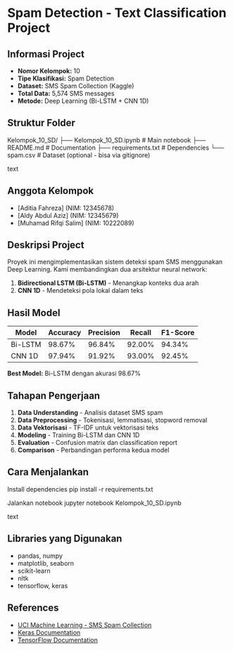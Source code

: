 # Spam Detection - Text Classification Project

## Informasi Project
- **Nomor Kelompok:** 10
- **Tipe Klasifikasi:** Spam Detection
- **Dataset:** SMS Spam Collection (Kaggle)
- **Total Data:** 5,574 SMS messages
- **Metode:** Deep Learning (Bi-LSTM + CNN 1D)

## Struktur Folder
Kelompok_10_SD/
├── Kelompok_10_SD.ipynb # Main notebook
├── README.md # Documentation
├── requirements.txt # Dependencies
└── spam.csv # Dataset (optional - bisa via gitignore)

text

## Anggota Kelompok
- [Aditia Fahreza] (NIM: 12345678)
- [Aldy Abdul Aziz] (NIM: 12345679)
- [Muhamad Rifqi Salim] (NIM: 10222089)

## Deskripsi Project
Proyek ini mengimplementasikan sistem deteksi spam SMS menggunakan Deep Learning. 
Kami membandingkan dua arsitektur neural network:
1. **Bidirectional LSTM (Bi-LSTM)** - Menangkap konteks dua arah
2. **CNN 1D** - Mendeteksi pola lokal dalam teks

## Hasil Model
| Model | Accuracy | Precision | Recall | F1-Score |
|-------|----------|-----------|--------|----------|
| Bi-LSTM | 98.67% | 96.84% | 92.00% | 94.34% |
| CNN 1D | 97.94% | 91.92% | 93.00% | 92.45% |

**Best Model:** Bi-LSTM dengan akurasi 98.67%

## Tahapan Pengerjaan
1. **Data Understanding** - Analisis dataset SMS spam
2. **Data Preprocessing** - Tokenisasi, lemmatisasi, stopword removal
3. **Data Vektorisasi** - TF-IDF untuk vektorisasi teks
4. **Modeling** - Training Bi-LSTM dan CNN 1D
5. **Evaluation** - Confusion matrix dan classification report
6. **Comparison** - Perbandingan performa kedua model

## Cara Menjalankan
Install dependencies
pip install -r requirements.txt

Jalankan notebook
jupyter notebook Kelompok_10_SD.ipynb

text

## Libraries yang Digunakan
- pandas, numpy
- matplotlib, seaborn
- scikit-learn
- nltk
- tensorflow, keras

## References
- [UCI Machine Learning - SMS Spam Collection](https://www.kaggle.com/datasets/uciml/sms-spam-collection-dataset)
- [Keras Documentation](https://keras.io/)
- [TensorFlow Documentation](https://www.tensorflow.org/)
